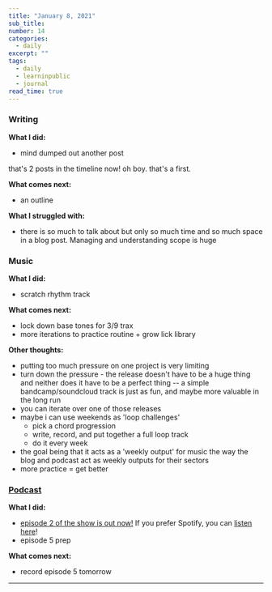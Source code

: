 ```yaml
---
title: "January 8, 2021"
sub_title: 
number: 14
categories:
  - daily
excerpt: ""
tags:
  - daily
  - learninpublic
  - journal
read_time: true
---
```


### Writing

**What I did:** 
- mind dumped out another post

that's 2 posts in the timeline now! oh boy. that's a first. 

**What comes next:**
- an outline

**What I struggled with:**
- there is so much to talk about but only so much time and so much space in a blog post. Managing and understanding scope is huge

### Music

**What I did:**
- scratch rhythm track

**What comes next:**

- lock down base tones for 3/9 trax
- more iterations to practice routine + grow lick library

**Other thoughts:**
- putting too much pressure on one project is very limiting
- turn down the pressure - the release doesn't have to be a huge thing and neither does it have to be a perfect thing -- a simple bandcamp/soundcloud track is just as fun, and maybe more valuable in the long run
- you can iterate over one of those releases
- maybe i can use weekends as 'loop challenges'
  - pick a chord progression
  - write, record, and put together a full loop track
  - do it every week
- the goal being that it acts as a 'weekly output' for music the way the blog and podcast act as weekly outputs for their sectors
- more practice = get better

### [Podcast](http://frndshiptime.com)

**What I did:** 
- [episode 2 of the show is out now!](https://anchor.fm/frndshiptime/episodes/Increasing-the-impact-of-your-value-eogb0q) If you prefer Spotify, you can [listen here](https://open.spotify.com/episode/1M3JXu3jvsLLQbF5yhBJ9S?si=Hw8eBChNTi6Xp-RbIe08Pw)!
- episode 5 prep 

**What comes next:**
- record episode 5 tomorrow

---
